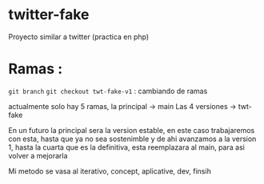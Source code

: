 # twitter-fake
Proyecto similar a twitter (practica en php) 


# Ramas :

`git branch`
`git checkout twt-fake-v1` : cambiando de ramas

actualmente solo hay 5 ramas, 
    la principal ->  main
    Las 4 versiones -> twt-fake

En un futuro la principal sera la version estable, en este caso trabajaremos con esta, hasta que ya no sea sostenimble y de ahi avanzamos 
a la version 1, hasta la cuarta que es la definitiva, esta reemplazara al main, para asi volver a mejorarla

Mi metodo se vasa al iterativo, concept, aplicative, dev, finsih


